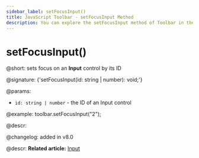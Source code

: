 ```yaml
---
sidebar_label: setFocusInput()
title: JavaScript Toolbar - setFocusInput Method 
description: You can explore the setFocusInput method of Toolbar in the documentation of the DHTMLX JavaScript UI library. Browse developer guides and API reference, try out code examples and live demos, and download a free 30-day evaluation version of DHTMLX Suite 7.
---
```


# setFocusInput()

@short: sets focus on an <b>Input</b> control by its ID

@signature: {'setFocusInput(id: string | number): void;'}

@params:
- `id: string | number` - the ID of an Input control

@example:
toolbar.setFocusInput("2");

@descr:

@changelog:
added in v8.0

@descr:
**Related article:** [Input](toolbar/input.md)